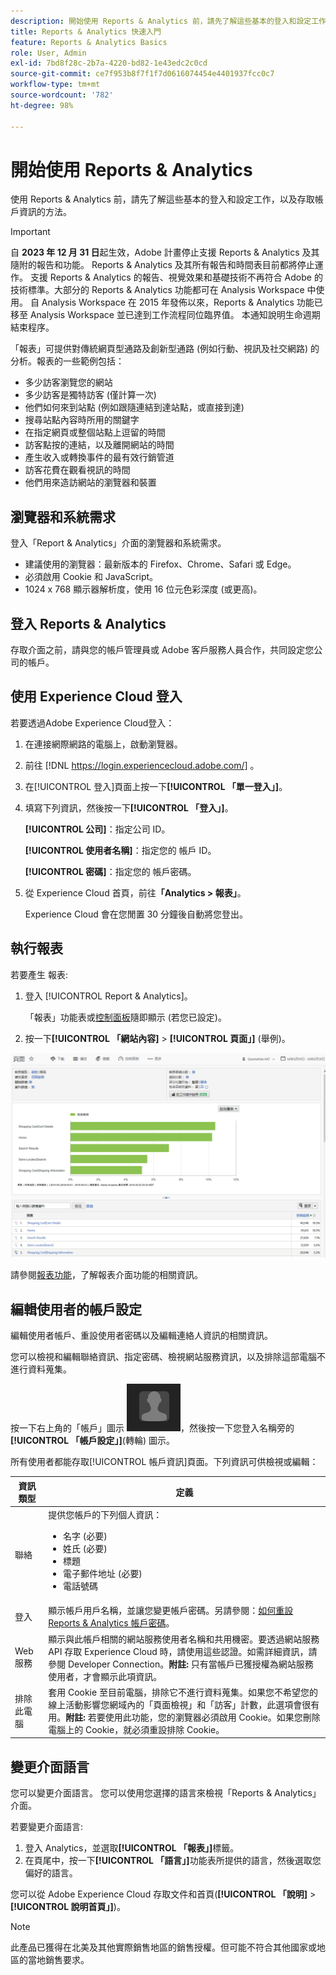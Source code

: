 ```yaml
---
description: 開始使用 Reports & Analytics 前，請先了解這些基本的登入和設定工作，以及如何存取帳戶資訊。
title: Reports & Analytics 快速入門
feature: Reports & Analytics Basics
role: User, Admin
exl-id: 7bd8f28c-2b7a-4220-bd82-1e43edc2c0cd
source-git-commit: ce7f953b8f7f1f7d0616074454e4401937fcc0c7
workflow-type: tm+mt
source-wordcount: '782'
ht-degree: 98%

---
```


# 開始使用 Reports &amp; Analytics

使用 Reports &amp; Analytics 前，請先了解這些基本的登入和設定工作，以及存取帳戶資訊的方法。

>[!IMPORTANT]
>自 **2023 年 12 月 31 日**&#x200B;起生效，Adobe 計畫停止支援 Reports &amp; Analytics 及其隨附的報告和功能。 Reports &amp; Analytics 及其所有報告和時間表目前都將停止運作。 支援 Reports &amp; Analytics 的報告、視覺效果和基礎技術不再符合 Adobe 的技術標準。大部分的 Reports &amp; Analytics 功能都可在 Analysis Workspace 中使用。 自 Analysis Workspace 在 2015 年發佈以來，Reports &amp; Analytics 功能已移至 Analysis Workspace 並已達到工作流程同位臨界值。 本通知說明生命週期結束程序。

「報表」可提供對傳統網頁型通路及創新型通路 (例如行動、視訊及社交網路) 的分析。報表的一些範例包括：

* 多少訪客瀏覽您的網站
* 多少訪客是獨特訪客 (僅計算一次)
* 他們如何來到站點 (例如跟隨連結到達站點，或直接到達)
* 搜尋站點內容時所用的關鍵字
* 在指定網頁或整個站點上逗留的時間
* 訪客點按的連結，以及離開網站的時間
* 產生收入或轉換事件的最有效行銷管道
* 訪客花費在觀看視訊的時間
* 他們用來造訪網站的瀏覽器和裝置

## 瀏覽器和系統需求

登入「Report &amp; Analytics」介面的瀏覽器和系統需求。

* 建議使用的瀏覽器：最新版本的 Firefox、Chrome、Safari 或 Edge。
* 必須啟用 Cookie 和 JavaScript。
* 1024 x 768 顯示器解析度，使用 16 位元色彩深度 (或更高)。

## 登入 Reports &amp; Analytics

存取介面之前，請與您的帳戶管理員或 Adobe 客戶服務人員合作，共同設定您公司的帳戶。

## 使用 Experience Cloud 登入

若要透過Adobe Experience Cloud登入：

1. 在連接網際網路的電腦上，啟動瀏覽器。
1. 前往 [!DNL https://login.experiencecloud.adobe.com/] 。
1. 在[!UICONTROL 登入]頁面上按一下&#x200B;**[!UICONTROL 「單一登入」]**。
1. 填寫下列資訊，然後按一下&#x200B;**[!UICONTROL 「登入」]**。

   **[!UICONTROL 公司]**：指定公司 ID。

   **[!UICONTROL 使用者名稱]**：指定您的 帳戶 ID。

   **[!UICONTROL 密碼]**：指定您的 帳戶密碼。
1. 從 Experience Cloud 首頁，前往&#x200B;**「Analytics > 報表」**。

   Experience Cloud 會在您閒置 30 分鐘後自動將您登出。

## 執行報表

若要產生 報表:

1. 登入 [!UICONTROL Report &amp; Analytics]。

   「報表」功能表或[控制面板](/help/analyze/reports-analytics/dashboard.md)隨即顯示 (若您已設定)。

1.  按一下&#x200B;**[!UICONTROL 「網站內容]** > **[!UICONTROL 頁面」]** (舉例)。

   ![](assets/pages_report.png)

   請參閱[報表功能](/help/analyze/reports-analytics/overview/report-overview.md)，了解報表介面功能的相關資訊。

## 編輯使用者的帳戶設定

編輯使用者帳戶、重設使用者密碼以及編輯連絡人資訊的相關資訊。

您可以檢視和編輯聯絡資訊、指定密碼、檢視網站服務資訊，以及排除這部電腦不進行資料蒐集。

按一下右上角的「帳戶」圖示 ![](assets/account.png)，然後按一下您登入名稱旁的&#x200B;**[!UICONTROL 「帳戶設定」]**(轉輪) 圖示。

所有使用者都能存取[!UICONTROL 帳戶資訊]頁面。下列資訊可供檢視或編輯：

| 資訊類型 | 定義 |
| --- | --- |
| 聯絡 | 提供您帳戶的下列個人資訊：<ul><li>名字 (必要)</li><li>姓氏 (必要)</li><li>標題</li><li>電子郵件地址 (必要)</li><li>電話號碼</li></ul> |
| 登入 | 顯示帳戶用戶名稱，並讓您變更帳戶密碼。另請參閱：[如何重設 Reports &amp; Analytics 帳戶密碼](https://experienceleague.adobe.com/docs/analytics/technotes/troubleshoot-login.html)。 |
| Web 服務 | 顯示與此帳戶相關的網站服務使用者名稱和共用機密。要透過網站服務 API 存取 Experience Cloud 時，請使用這些認證。如需詳細資訊，請參閱 Developer Connection。**附註:** 只有當帳戶已獲授權為網站服務使用者，才會顯示此項資訊。 |
| 排除此電腦 | 套用 Cookie 至目前電腦，排除它不進行資料蒐集。如果您不希望您的線上活動影響您網域內的「頁面檢視」和「訪客」計數，此選項會很有用。**附註:** 若要使用此功能，您的瀏覽器必須啟用 Cookie。如果您刪除電腦上的 Cookie，就必須重設排除 Cookie。 |

## 變更介面語言

您可以變更介面語言。 您可以使用您選擇的語言來檢視「Reports &amp; Analytics」介面。

若要變更介面語言:

1. 登入 Analytics，並選取&#x200B;**[!UICONTROL 「報表」]**&#x200B;標籤。
1. 在頁尾中，按一下&#x200B;**[!UICONTROL 「語言」]**&#x200B;功能表所提供的語言，然後選取您偏好的語言。

您可以從 Adobe Experience Cloud 存取文件和首頁(**[!UICONTROL 「說明]** > **[!UICONTROL 說明首頁」]**)。

>[!NOTE]
>此產品已獲得在北美及其他實際銷售地區的銷售授權。但可能不符合其他國家或地區的當地銷售要求。
